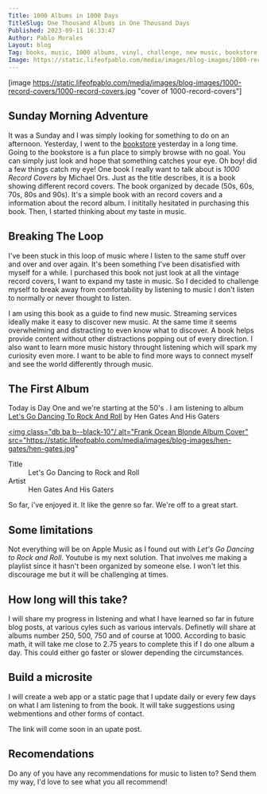 ```yaml
---
Title: 1000 Albums in 1000 Days
TitleSlug: One Thousand Albums in One Thousand Days
Published: 2023-09-11 16:33:47
Author: Pablo Morales
Layout: blog
Tag: books, music, 1000 albums, vinyl, challenge, new music, bookstore, used books
Image: https://static.lifeofpablo.com/media/images/blog-images/1000-record-covers/1000-record-covers.jpg
---
```

<article class="athelas pa4">
  <div markdown="1" class="f4 f4-ns lh-copy measure center">
  
[image https://static.lifeofpablo.com/media/images/blog-images/1000-record-covers/1000-record-covers.jpg "cover of 1000-record-covers"]

# Sunday Morning Adventure

It was a Sunday and I was simply looking for something to do on an afternoon. Yesterday, I went to the [bookstore](https://www.beersbooks.com/) yesterday in a long time. Going to the bookstore is a fun place to simply browse with no goal. You can simply just look and hope that something catches your eye. Oh boy! did a few things catch my eye! One book I really want to talk about is
*1000 Record Covers* by Michael Ors. Just as the title describes, it is a book showing different record covers. The book organized by decade (50s, 60s, 70s, 80s and 90s). It's a simple book with an record covers and a information about the record album. I inititally hesitated in purchasing this book. Then, I started thinking about my taste in music. 

# Breaking The Loop

I've been stuck in this loop of music where I listen to the same stuff over and over and over again. It's been something I've been disatisfied with myself for a while. I purchased this book not just look at all the vintage record covers, I want to expand my taste in music. So I decided to challenge myself to break away from comfortability by listening to music I don't listen to normally or never thought to listen. 

I am using this book as a guide to find new music. Streaming services ideally make it easy to discover new music. At the same time it seems overwhelming and distracting to even know what to discover. A book helps provide content without other distractions popping out of every direction. I also want to learn more music history throught listening which will spark my curiosity even more. I want to be able to find more ways to connect myself and see the world differently through music. 




# The First Album

Today is Day One and we're starting at the 50's . I am listening to album [Let's Go Dancing To Rock And Roll](https://www.discogs.com/release/3479679-Hen-Gates-And-His-Gaters-Lets-Go-Dancing-To-Rock-And-Roll) by Hen Gates And His Gaters 
<a class="db center mw5 tc black link dim"
   title="Let's Go Dancing To Rock And Roll by Hen Gates And His Gaters"
   href="https://www.discogs.com/release/3479679-Hen-Gates-And-His-Gaters-Lets-Go-Dancing-To-Rock-And-Roll">

  <img class="db ba b--black-10"/
       alt="Frank Ocean Blonde Album Cover"
       src="https://static.lifeofpablo.com/media/images/blog-images/hen-gates/hen-gates.jpg"
  >

  <dl class="mt2 f5 lh-copy">
    <dt class="clip">Title</dt>
    <dd class="ml0">Let's Go Dancing to Rock and Roll</dd>
    <dt class="clip">Artist</dt>
    <dd class="ml0 gray">Hen Gates And His Gaters</dd>
  </dl>
</a>

So far, i've enjoyed it. It like the genre so far. We're off to a great start.

# Some limitations

Not everything will be on Apple Music as I found out with *Let's Go Dancing to Rock and Roll*. Youtube is my next solution. That involves me making a playlist since it hasn't been organized by someone else. I won't let this discourage me but it will be challenging at times.

# How long will this take?

I will share my progress in listening and what I have learned so far in future blog posts, at various cyles such as various intervals. Definetly will share at albums number 250, 500, 750 and of course at 1000. According to basic math, it will take me close to 2.75 years to complete this if I do one album a day. This could either go faster or slower depending the circumstances. 

# Build a microsite

I will create a web app or a static page that I update daily or every few days on what I am listening to from the book. It will take suggestions using webmentions and other forms of contact.

The link will come soon in an upate post.


# Recomendations

Do any of you have any recommendations for music to listen to? Send them my way, I'd love to see what you all recommend!

</div>
</article>
